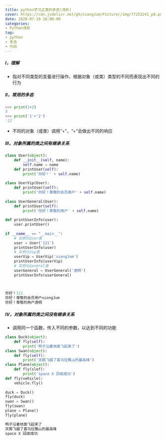 ```yaml
---
title: python学习之类的多态(浅析)
cover: https://cdn.jsdelivr.net/gh/xiongJum/Picture//img/77253241_p0.png
date: 2020-07-10 16:00:00
categories: 
- Python浅析
tag:
- python
- 多态
- 代码
---
```


##### Ⅰ，理解

+   指对不同类型的变量进行操作，根据对象（或类）类型的不同而表现出不同的行为

##### Ⅱ，常用的多态

~~~python
>>> print(1+2)
3
>>> print('1'+'2')
'12'
~~~

+   不同的对象（或类）调用‘’+”，“+”会做出不同的响应

##### Ⅲ，对象所属的类之间有继承关系


```python
class User(object):
    def __init__(self, name):
        self.name = name
    def printUser(self):
        print('你好！' + self.name)
        
class UserVip(User):
    def printUser(self):
        print('你好！尊敬的会员用户' + self.name)
        
class UserGeneral(User):
    def printUser(self):
        print('你好！尊敬的用户' + self.name)
        
def printUserInfo(user):
    user.printUser()
    
if __name__ == "__main__":
    # 实例化User类
    user = User('121')
    printUserInfo(user)
    # 实例化Vip类
    userVip = UserVip('xiongJum')
    printUserInfo(userVip)
    # 实例化General类
    userGeneral = UserGeneral('酒明')
    printUserInfo(userGeneral)
    
        
```

```python
你好！121
你好！尊敬的会员用户xiongJum
你好！尊敬的用户酒明
```

##### Ⅳ，对象所属的类之间没有继承关系

+ 调用同一个函数，传入不同的参数，以达到不同的功能


```python
class Duck(object):
    def fly(self):
        print('鸭子沿着地面飞起来了')
class Swan(object):
    def fly(self):
        print('天鹅飞越了喜马拉雅山的最高峰')
class Plane(object):
    def fly(slef):
        print('space X 回收成功')
def fly(vehicle):
    vehicle.fly()
    
duck = Duck()
fly(duck)
swan = Swan()
fly(swan)
plane = Plane()
fly(plane)
```

```python
鸭子沿着地面飞起来了
天鹅飞越了喜马拉雅山的最高峰
space X 回收成功
```

